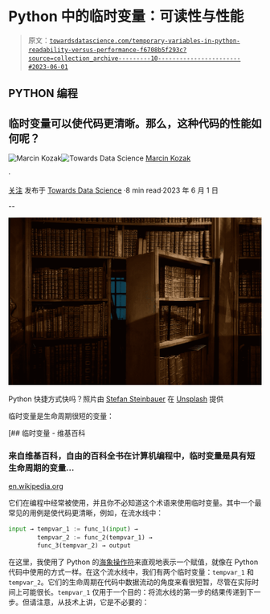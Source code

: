 # Python 中的临时变量：可读性与性能

> 原文：[`towardsdatascience.com/temporary-variables-in-python-readability-versus-performance-f6708b5f293c?source=collection_archive---------10-----------------------#2023-06-01`](https://towardsdatascience.com/temporary-variables-in-python-readability-versus-performance-f6708b5f293c?source=collection_archive---------10-----------------------#2023-06-01)

## PYTHON 编程

## 临时变量可以使代码更清晰。那么，这种代码的性能如何呢？

[](https://medium.com/@nyggus?source=post_page-----f6708b5f293c--------------------------------)![Marcin Kozak](https://medium.com/@nyggus?source=post_page-----f6708b5f293c--------------------------------)[](https://towardsdatascience.com/?source=post_page-----f6708b5f293c--------------------------------)![Towards Data Science](https://towardsdatascience.com/?source=post_page-----f6708b5f293c--------------------------------) [Marcin Kozak](https://medium.com/@nyggus?source=post_page-----f6708b5f293c--------------------------------)

·

[关注](https://medium.com/m/signin?actionUrl=https%3A%2F%2Fmedium.com%2F_%2Fsubscribe%2Fuser%2F4762f0cff9b2&operation=register&redirect=https%3A%2F%2Ftowardsdatascience.com%2Ftemporary-variables-in-python-readability-versus-performance-f6708b5f293c&user=Marcin+Kozak&userId=4762f0cff9b2&source=post_page-4762f0cff9b2----f6708b5f293c---------------------post_header-----------) 发布于 [Towards Data Science](https://towardsdatascience.com/?source=post_page-----f6708b5f293c--------------------------------) ·8 min read·2023 年 6 月 1 日[](https://medium.com/m/signin?actionUrl=https%3A%2F%2Fmedium.com%2F_%2Fvote%2Ftowards-data-science%2Ff6708b5f293c&operation=register&redirect=https%3A%2F%2Ftowardsdatascience.com%2Ftemporary-variables-in-python-readability-versus-performance-f6708b5f293c&user=Marcin+Kozak&userId=4762f0cff9b2&source=-----f6708b5f293c---------------------clap_footer-----------)

--

[](https://medium.com/m/signin?actionUrl=https%3A%2F%2Fmedium.com%2F_%2Fbookmark%2Fp%2Ff6708b5f293c&operation=register&redirect=https%3A%2F%2Ftowardsdatascience.com%2Ftemporary-variables-in-python-readability-versus-performance-f6708b5f293c&source=-----f6708b5f293c---------------------bookmark_footer-----------)![](img/df7237943e419001b72e9b50f1dae8b8.png)

Python 快捷方式快吗？照片由 [Stefan Steinbauer](https://unsplash.com/@usinglight?utm_source=medium&utm_medium=referral) 在 [Unsplash](https://unsplash.com/?utm_source=medium&utm_medium=referral) 提供

临时变量是生命周期很短的变量：

[](https://en.wikipedia.org/wiki/Temporary_variable?source=post_page-----f6708b5f293c--------------------------------#:~:text=In%20computer%20programming%2C%20a%20temporary,a%20variable%20with%20local%20scope) [## 临时变量 - 维基百科

### 来自维基百科，自由的百科全书在计算机编程中，临时变量是具有短生命周期的变量…

[en.wikipedia.org](https://en.wikipedia.org/wiki/Temporary_variable?source=post_page-----f6708b5f293c--------------------------------#:~:text=In%20computer%20programming%2C%20a%20temporary,a%20variable%20with%20local%20scope)

它们在编程中经常被使用，并且你不必知道这个术语来使用临时变量。其中一个最常见的用例是使代码更清晰，例如，在流水线中：

```py
input → tempvar_1 := func_1(input) →
        tempvar_2 := func_2(tempvar_1) →
        func_3(tempvar_2) → output
```

在这里，我使用了 Python 的[海象操作符](https://docs.python.org/3/whatsnew/3.8.html#assignment-expressions)来直观地表示一个赋值，就像在 Python 代码中使用的方式一样。在这个流水线中，我们有两个临时变量：`tempvar_1` 和 `tempvar_2`。它们的生命周期在代码中数据流动的角度来看很短暂，尽管在实际时间上可能很长。`tempvar_1` 仅用于一个目的：将流水线的第一步的结果传递到下一步。但请注意，从技术上讲，它是不必要的：

